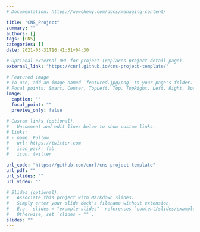```yaml
---
# Documentation: https://wowchemy.com/docs/managing-content/

title: "CNS_Project"
summary: ""
authors: []
tags: [CNS]
categories: []
date: 2021-03-31T16:41:31+04:30

# Optional external URL for project (replaces project detail page).
external_link: "https://cnrl.github.io/cns-project-template/"

# Featured image
# To use, add an image named `featured.jpg/png` to your page's folder.
# Focal points: Smart, Center, TopLeft, Top, TopRight, Left, Right, BottomLeft, Bottom, BottomRight.
image:
  caption: ""
  focal_point: ""
  preview_only: false

# Custom links (optional).
#   Uncomment and edit lines below to show custom links.
# links:
# - name: Follow
#   url: https://twitter.com
#   icon_pack: fab
#   icon: twitter

url_code: "https://github.com/cnrl/cns-project-template"
url_pdf: ""
url_slides: ""
url_video: ""

# Slides (optional).
#   Associate this project with Markdown slides.
#   Simply enter your slide deck's filename without extension.
#   E.g. `slides = "example-slides"` references `content/slides/example-slides.md`.
#   Otherwise, set `slides = ""`.
slides: ""
---
```

